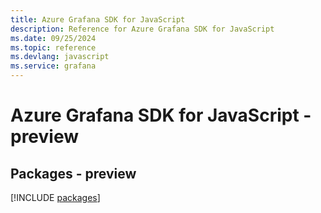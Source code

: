 ```yaml
---
title: Azure Grafana SDK for JavaScript
description: Reference for Azure Grafana SDK for JavaScript
ms.date: 09/25/2024
ms.topic: reference
ms.devlang: javascript
ms.service: grafana
---
```

# Azure Grafana SDK for JavaScript - preview
## Packages - preview
[!INCLUDE [packages](grafana-index.md)]